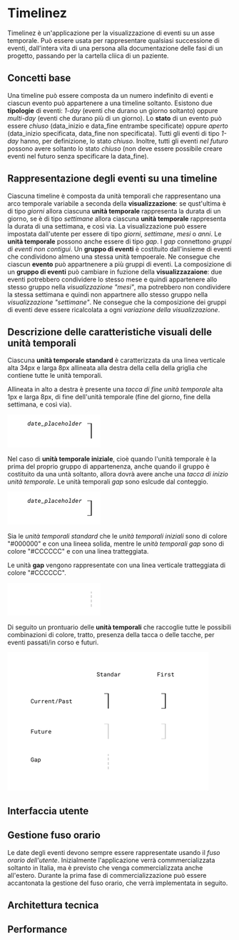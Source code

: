 # Timelinez

Timelinez è un'applicazione per la visualizzazione di eventi su un asse temporale. Può essere usata per rappresentare qualsiasi successione di eventi, dall'intera vita di una persona alla documentazione delle fasi di un progetto, passando per la cartella cliica di un paziente.



## Concetti base

Una timeline può essere composta da un numero indefinito di eventi e ciascun evento può appartenere a una timeline soltanto. Esistono due **tipologie** di eventi: *1-day* (eventi che durano un giorno soltanto) oppure *multi-day* (eventi che durano più di un giorno). 
Lo **stato** di un evento può essere *chiuso* (data_inizio e data_fine entrambe specificate) oppure *aperto* (data_inizio specificata, data_fine non specificata). 
Tutti gli eventi di tipo *1-day* hanno, per definizione, lo stato *chiuso*. Inoltre, tutti gli eventi *nel futuro* possono avere soltanto lo stato *chiuso* (non deve essere possibile creare eventi nel futuro senza specificare la data_fine).



## Rappresentazione degli eventi su una timeline

Ciascuna timeline è composta da unità temporali che rappresentano una arco temporale variabile a seconda della **visualizzazione**: se qust'ultima è di tipo *giorni* allora ciascuna **unità temporale** rappresenta la durata di un giorno, se è di tipo *settimane* allora ciascuna **unità temporale** rappresenta la durata di una settimana, e così via. 
La visualizzazione può essere impostata dall'utente per essere di tipo *giorni*, *settimane*, *mesi* o *anni*.
Le **unità temporale** possono anche essere di tipo *gap*. I *gap* connettono *gruppi di eventi non contigui*.
Un **gruppo di eventi** è costituito dall'insieme di eventi che condividono almeno una stessa unità tempoerale. Ne consegue che ciascun **evento** può appartnenere a più gruppi di eventi.
La composizione di un **gruppo di eventi** può cambiare in fuzione della **visualizzazaione**: due eventi potrebbero condividere lo stesso mese e quindi appartenere allo stesso gruppo nella *visualizzazione "mesi"*, ma potrebbero non condividere la stessa settimana e quindi non appartnere allo stesso gruppo nella *visualizzazione "settimane"*.
Ne consegue che la composizione dei gruppi di eventi deve essere ricalcolata a ogni *variazione della visualizzazione*.



## Descrizione delle caratteristiche visuali delle unità temporali

Ciascuna **unità temporale standard** è caratterizzata da una linea verticale alta 34px e larga 8px allineata alla destra della cella della griglia che contiene tutte le unità temporali.

Allineata in alto a destra è presente una *tacca di fine unità temporale* alta 1px e larga 8px, di fine dell'unità temporale (fine del giorno, fine della settimana, e così via).

![Unità temporale standard per un evento in corso o passato](./images/time_unit_standard_current_past.png)

Nel caso di **unità temporale iniziale**, cioè quando l'unità temporale è la prima del proprio gruppo di appartenenza, anche quando il gruppo è costituito da una untà soltanto, allora dovrà avere anche una *tacca di inizio unità temporale*. Le unità temporali *gap* sono eslcude dal conteggio.

![Unità temporale iniziale per un evento in corso o passato](./images/time_unit_first_current_past.png)

Sia le *unità temporali standard* che le *unità temporali iniziali* sono di colore "#000000" e con una lineea solida, mentre le *unità temporali gap* sono di colore "#CCCCCC" e con una linea tratteggiata.

Le unità **gap** vengono rappresentate con una linea verticale tratteggiata di colore "#CCCCCC".

![X](./images/time_unit_gap.png)

Di seguito un prontuario delle **unità temporali** che raccoglie tutte le possibili combinazioni di colore, tratto, presenza della tacca o delle tacche, per eventi passati/in corso e futuri.

![Prontuario unità temporali](./images/time_units_matrix.png)



## Interfaccia utente



## Gestione fuso orario

Le date degli eventi devono sempre essere rappresentate usando il *fuso orario dell'utente*. Inizialmente l'applicazione verrà commmercializzata soltanto in Italia, ma è previsto che venga commercializzata anche all'estero.
Durante la prima fase di commercializzazione può essere accantonata la gestione del fuso orario, che verrà implementata in seguito.



## Architettura tecnica



## Performance